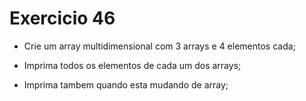 # Exercicio 46

-   Crie um array multidimensional com 3 arrays e 4 elementos cada;

-   Imprima todos os elementos de cada um dos arrays;

-   Imprima tambem quando esta mudando de array;
